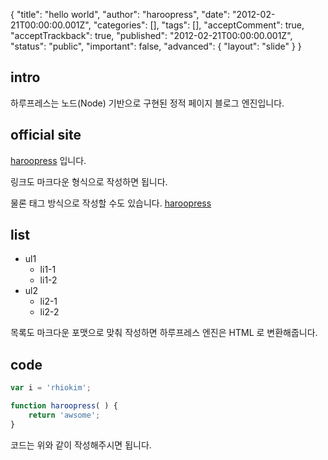 {
    "title": "hello world",
    "author": "haroopress",
    "date": "2012-02-21T00:00:00.001Z",
    "categories": [],
    "tags": [],
    "acceptComment": true,
    "acceptTrackback": true,
    "published": "2012-02-21T00:00:00.001Z",
    "status": "public",
    "important": false,
    "advanced": {
        "layout": "slide"
    }
}

## intro
하루프레스는 노드(Node) 기반으로 구현된 정적 페이지 블로그 엔진입니다.

## official site
[haroopress](http://haroopress.github.com) 입니다.

링크도 마크다운 형식으로 작성하면 됩니다.

물론 태그 방식으로 작성할 수도 있습니다.
<a href="http://haroopress.github.com">haroopress</a>

## list

* ul1
    - li1-1
    - li1-2
* ul2
    - li2-1
    - li2-2

목록도 마크다운 포맷으로 맞춰 작성하면 하루프레스 엔진은 HTML 로 변환해줍니다.

## code

```javascript
var i = 'rhiokim';

function haroopress( ) {
    return 'awsome';
}
```

코드는 위와 같이 작성해주시면 됩니다.

